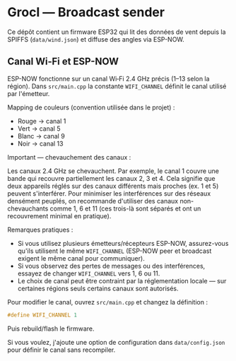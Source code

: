 # Grocl — Broadcast sender

Ce dépôt contient un firmware ESP32 qui lit des données de vent depuis la SPIFFS (`data/wind.json`) et diffuse des angles via ESP-NOW.

## Canal Wi‑Fi et ESP-NOW

ESP-NOW fonctionne sur un canal Wi‑Fi 2.4 GHz précis (1–13 selon la région). Dans `src/main.cpp` la constante `WIFI_CHANNEL` définit le canal utilisé par l'émetteur.

Mapping de couleurs (convention utilisée dans le projet) :

- Rouge → canal 1
- Vert  → canal 5
- Blanc → canal 9
- Noir  → canal 13

Important — chevauchement des canaux :

Les canaux 2.4 GHz se chevauchent. Par exemple, le canal 1 couvre une bande qui recouvre partiellement les canaux 2, 3 et 4. Cela signifie que deux appareils réglés sur des canaux différents mais proches (ex. 1 et 5) peuvent s'interférer. Pour minimiser les interférences sur des réseaux densément peuplés, on recommande d'utiliser des canaux non-chevauchants comme 1, 6 et 11 (ces trois-là sont séparés et ont un recouvrement minimal en pratique).

Remarques pratiques :

- Si vous utilisez plusieurs émetteurs/récepteurs ESP-NOW, assurez-vous qu'ils utilisent le même `WIFI_CHANNEL` (ESP-NOW peer et broadcast exigent le même canal pour communiquer).
- Si vous observez des pertes de messages ou des interférences, essayez de changer `WIFI_CHANNEL` vers 1, 6 ou 11.
- Le choix de canal peut être contraint par la réglementation locale — sur certaines régions seuls certains canaux sont autorisés.

Pour modifier le canal, ouvrez `src/main.cpp` et changez la définition :

```cpp
#define WIFI_CHANNEL 1
```

Puis rebuild/flash le firmware.

Si vous voulez, j'ajoute une option de configuration dans `data/config.json` pour définir le canal sans recompiler.
